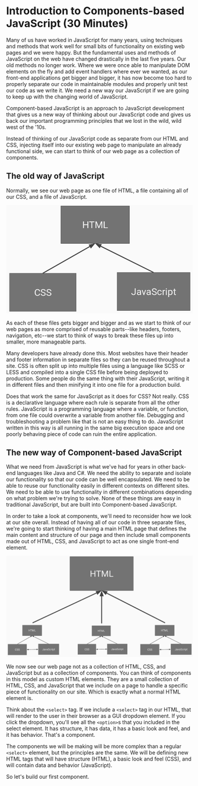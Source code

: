 # Introduction to Components-based JavaScript (30 Minutes)

Many of us have worked in JavaScript for many years, using techniques and methods that work well for small bits of functionality on existing web pages and we were happy. But the fundamental uses and methods of JavaScript on the web have changed drastically in the last five years. Our old methods no longer work. Where we were once able to manipulate DOM elements on the fly and add event handlers where ever we wanted, as our front-end applications get bigger and bigger, it has now become too hard to properly separate our code in maintainable modules and properly unit test our code as we write it. We need a new way our JavaScript if we are going to keep up with the changing world of JavaScript.

Component-based JavaScript is an approach to JavaScript development that gives us a new way of thinking about our JavaScript code and gives us back our important programming principles that we lost in the wild, wild west of the '10s.

Instead of thinking of our JavaScript code as separate from our HTML and CSS, injecting itself into our existing web page to manipulate an already functional side, we can start to think of our web page as a collection of components.

## The old way of JavaScript

Normally, we see our web page as one file of HTML, a file containing all of our CSS, and a file of JavaScript.

![The monolithic structure of HTML, CSS, and JavaScript](img/monolithic_web.png)

As each of these files gets bigger and bigger and as we start to think of our web pages as more comprised of reusable parts--like headers, footers, navigation, etc--we start to think of ways to break these files up into smaller, more manageable parts.

Many developers have already done this. Most websites have their header and footer information in separate files so they can be reused throughout a site. CSS is often split up into multiple files using a language like SCSS or LESS and compiled into a single CSS file before being deployed to production. Some people do the same thing with their JavaScript, writing it in different files and then minifying it into one file for a production build.

Does that work the same for JavaScript as it does for CSS? Not really. CSS is a declarative language where each rule is separate from all the other rules. JavaScript is a programming language where a variable, or function, from one file could overwrite a variable from another file. Debugging and troubleshooting a problem like that is not an easy thing to do. JavaScript written in this way is all running in the same big execution space and one poorly behaving piece of code can ruin the entire application.

## The new way of Component-based JavaScript

What we need from JavaScript is what we've had for years in other back-end languages like Java and C#. We need the ability to separate and isolate our functionality so that our code can be well encapsulated. We need to be able to reuse our functionality easily in different contexts on different sites. We need to be able to use functionality in different combinations depending on what problem we're trying to solve. None of these things are easy in traditional JavaScript, but are built into Component-based JavaScript.

In order to take a look at components, we'll need to reconsider how we look at our site overall. Instead of having all of our code in three separate files, we're going to start thinking of having a main HTML page that defines the main content and structure of our page and then include small components made out of HTML, CSS, and JavaScript to act as one single front-end element.

![Components are just HTML, CSS, and JavaScript working together to perform one piece of functionality on the page](img/component_web.png)

We now see our web page not as a collection of HTML, CSS, and JavaScript but as a collection of components. You can think of components in this model as custom HTML elements. They are a small collection of HTML, CSS, and JavaScript that we include on a page to handle a specific piece of functionality on our site. Which is exactly what a normal HTML element is.

Think about the `<select>` tag. If we include a `<select>` tag in our HTML, that will render to the user in their browser as a GUI dropdown element. If you click the dropdown, you'll see all the `<option>`s that you included in the select element. It has structure, it has data, it has a basic look and feel, and it has behavior. That's a component.

The components we will be making will be more complex than a regular `<select>` element, but the principles are the same. We will be defining new HTML tags that will have structure (HTML), a basic look and feel (CSS), and will contain data and behavior (JavaScript).

So let's build our first component.